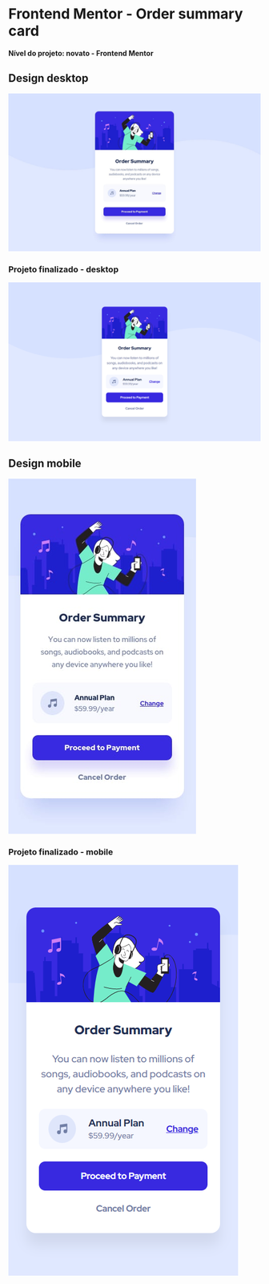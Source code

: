 # Frontend Mentor - Order summary card

**Nível do projeto: novato - Frontend Mentor**

## Design desktop

![](./captura-e-design/desktop-design.jpg)

### Projeto finalizado - desktop

![](./captura-e-design/desktop-final.png)

## Design mobile

![](./captura-e-design/mobile-design.jpg)

### Projeto finalizado - mobile

![](./captura-e-design/mobile-final.png)

